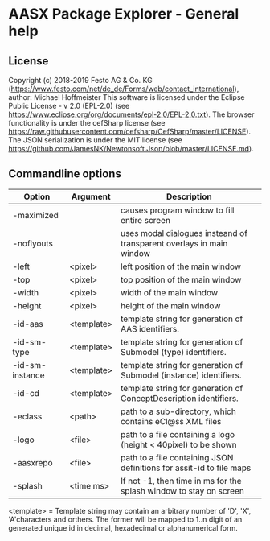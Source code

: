 # AASX Package Explorer - General help

## License

Copyright (c) 2018-2019 Festo AG & Co. KG (https://www.festo.com/net/de_de/Forms/web/contact_international), author: Michael Hoffmeister
This software is licensed under the Eclipse Public License - v 2.0 (EPL-2.0) (see https://www.eclipse.org/org/documents/epl-2.0/EPL-2.0.txt).
The browser functionality is under the cefSharp license (see https://raw.githubusercontent.com/cefsharp/CefSharp/master/LICENSE).
The JSON serialization is under the MIT license (see https://github.com/JamesNK/Newtonsoft.Json/blob/master/LICENSE.md).

## Commandline options

| Option         | Argument     | Description                                                             |
|----------------|--------------|-------------------------------------------------------------------------|
| -maximized     |              | causes program window to fill entire screen                             |
| -noflyouts     |              | uses modal dialogues insteand of transparent overlays in main window    |
| -left          | \<pixel\>    | left position of the main window                                        |
| -top           | \<pixel\>    | top position of the main window                                         |
| -width         | \<pixel\>    | width of the main window                                                |
| -height        | \<pixel\>    | height of the main window                                               |
| -id-aas        | \<template\> | template string for generation of AAS identifiers.                      |
| -id-sm-type    | \<template\> | template string for generation of Submodel (type) identifiers.          |
| -id-sm-instance| \<template\> | template string for generation of Submodel (instance) identifiers.      |
| -id-cd         | \<template\> | template string for generation of ConceptDescription identifiers.       |
| -eclass        | \<path\>     | path to a sub-directory, which contains eCl@ss XML files                |
| -logo          | \<file\>     | path to a file containing a logo (height < 40pixel) to be shown         |
| -aasxrepo      | \<file\>     | path to a file containing JSON definitions for assit-id to file maps    |
| -splash        | \<time ms\>  | If not -1, then time in ms for the splash window to stay on screen      |
                                                                                   
\<template\> = Template string may contain an arbitrary number of 'D', 'X', 'A'characters and orthers. The former will be mapped to 1..n digit of an generated unique id in decimal, hexadecimal or alphanumerical form.
